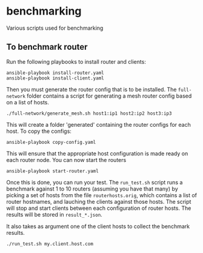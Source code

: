 # benchmarking
Various scripts used for benchmarking

## To benchmark router

Run the following playbooks to install router and clients:

    ansible-playbook install-router.yaml
    ansible-playbook install-client.yaml

Then you must generate the router config that is to be installed. The `full-network` folder contains
a script for generating a mesh router config based on a list of hosts.

    ./full-network/generate_mesh.sh host1:ip1 host2:ip2 host3:ip3

This will create a folder 'generated' containing the router configs for each host. To copy the
configs:

    ansible-playbook copy-config.yaml

This will ensure that the appropriate host configuration is made ready on each router node. You can
now start the routers

    ansible-playbook start-router.yaml

Once this is done, you can run your test. The `run_test.sh` script runs a benchmark against 1 to 10
routers (assuming you have that many) by picking a set of hosts from the file `routerhosts.orig`,
which contains a list of router hostnames, and lauching the clients against those hosts. The script
will stop and start clients between each configuration of router hosts. The results will be stored
in `result_*.json`.

It also takes as argument one of the client hosts to collect the benchmark results.

    ./run_test.sh my.client.host.com
